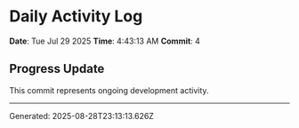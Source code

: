 # Daily Activity Log

**Date**: Tue Jul 29 2025
**Time**: 4:43:13 AM
**Commit**: 4

## Progress Update

This commit represents ongoing development activity.

---
Generated: 2025-08-28T23:13:13.626Z
